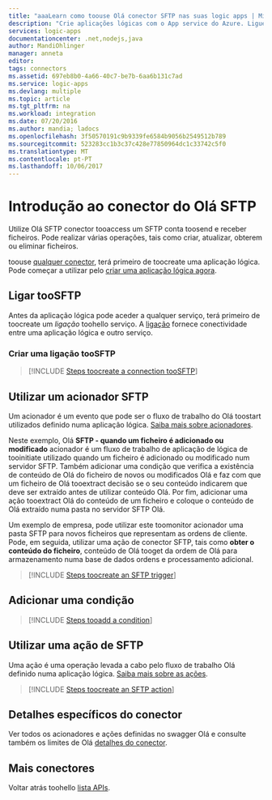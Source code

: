 ```yaml
---
title: "aaaLearn como toouse Olá conector SFTP nas suas logic apps | Microsoft Docs"
description: "Crie aplicações lógicas com o App service do Azure. Ligue toosend tooSFTP API e receber ficheiros. Pode realizar várias operações, tais como criar, atualizar, obterem ou eliminar ficheiros."
services: logic-apps
documentationcenter: .net,nodejs,java
author: MandiOhlinger
manager: anneta
editor: 
tags: connectors
ms.assetid: 697eb8b0-4a66-40c7-be7b-6aa6b131c7ad
ms.service: logic-apps
ms.devlang: multiple
ms.topic: article
ms.tgt_pltfrm: na
ms.workload: integration
ms.date: 07/20/2016
ms.author: mandia; ladocs
ms.openlocfilehash: 3f50570191c9b9339fe6584b9056b2549512b789
ms.sourcegitcommit: 523283cc1b3c37c428e77850964dc1c33742c5f0
ms.translationtype: MT
ms.contentlocale: pt-PT
ms.lasthandoff: 10/06/2017
---
```

# <a name="get-started-with-hello-sftp-connector"></a>Introdução ao conector do Olá SFTP
Utilize Olá SFTP conector tooaccess um SFTP conta toosend e receber ficheiros. Pode realizar várias operações, tais como criar, atualizar, obterem ou eliminar ficheiros.  

toouse [qualquer conector](apis-list.md), terá primeiro de toocreate uma aplicação lógica. Pode começar a utilizar pelo [criar uma aplicação lógica agora](../logic-apps/logic-apps-create-a-logic-app.md).

## <a name="connect-toosftp"></a>Ligar tooSFTP
Antes da aplicação lógica pode aceder a qualquer serviço, terá primeiro de toocreate um *ligação* toohello serviço. A [ligação](connectors-overview.md) fornece conectividade entre uma aplicação lógica e outro serviço.  

### <a name="create-a-connection-toosftp"></a>Criar uma ligação tooSFTP
> [!INCLUDE [Steps toocreate a connection tooSFTP](../../includes/connectors-create-api-sftp.md)]
> 
> 

## <a name="use-an-sftp-trigger"></a>Utilizar um acionador SFTP
Um acionador é um evento que pode ser o fluxo de trabalho do Olá toostart utilizados definido numa aplicação lógica. [Saiba mais sobre acionadores](../logic-apps/logic-apps-what-are-logic-apps.md#logic-app-concepts).  

Neste exemplo, Olá **SFTP - quando um ficheiro é adicionado ou modificado** acionador é um fluxo de trabalho de aplicação de lógica de tooinitiate utilizado quando um ficheiro é adicionado ou modificado num servidor SFTP. Também adicionar uma condição que verifica a existência de conteúdo de Olá do ficheiro de novos ou modificados Olá e faz com que um ficheiro de Olá tooextract decisão se o seu conteúdo indicarem que deve ser extraído antes de utilizar conteúdo Olá. Por fim, adicionar uma ação tooextract Olá do conteúdo de um ficheiro e coloque o conteúdo de Olá extraído numa pasta no servidor SFTP Olá. 

Um exemplo de empresa, pode utilizar este toomonitor acionador uma pasta SFTP para novos ficheiros que representam as ordens de cliente.  Pode, em seguida, utilizar uma ação de conector SFTP, tais como **obter o conteúdo do ficheiro**, conteúdo de Olá tooget da ordem de Olá para armazenamento numa base de dados ordens e processamento adicional.

> [!INCLUDE [Steps toocreate an SFTP trigger](../../includes/connectors-create-api-sftp-trigger.md)]
> 
> 

## <a name="add-a-condition"></a>Adicionar uma condição
> [!INCLUDE [Steps tooadd a condition](../../includes/connectors-create-api-sftp-condition.md)]
> 
> 

## <a name="use-an-sftp-action"></a>Utilizar uma ação de SFTP
Uma ação é uma operação levada a cabo pelo fluxo de trabalho Olá definido numa aplicação lógica. [Saiba mais sobre as ações](../logic-apps/logic-apps-what-are-logic-apps.md#logic-app-concepts).  

> [!INCLUDE [Steps toocreate an SFTP action](../../includes/connectors-create-api-sftp-action.md)]
> 
> 

## <a name="connector-specific-details"></a>Detalhes específicos do conector

Ver todos os acionadores e ações definidas no swagger Olá e consulte também os limites de Olá [detalhes do conector](/connectors/sftpconnector/).

## <a name="more-connectors"></a>Mais conectores
Voltar atrás toohello [lista APIs](apis-list.md).
